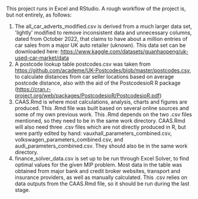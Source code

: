 This project runs in Excel and RStudio. A rough workflow of the project is, but not entirely, as follows:

1) The all_car_adverts_modified.csv is derived from a much larger data set, 'lightly' modified to remove inconsistent data and unnecessary columns, dated from October 2022, that claims to have about a million entries of car sales from a major UK auto retailer (uknown). This data set can be downloaded here: https://www.kaggle.com/datasets/guanhaopeng/uk-used-car-market/data
2) A postcode lookup table postcodes.csv was taken from https://github.com/academe/UK-Postcodes/blob/master/postcodes.csv, to calculate distances from car seller locations based on average postcode distance, also with the aid of the PostcodesioR R package (https://cran.r-project.org/web/packages/PostcodesioR/PostcodesioR.pdf)
3) CAAS.Rmd is where most calculations, analysis, charts and figures are produced. This .Rmd file was built based on several online sources and some of my own previous work. This .Rmd depends on the two .csv files mentioned, so they need to be in the same work directory. CAAS.Rmd will also need three .csv files which are not directly produced in R, but were partly edited by  hand: vauxhall_parameters_combined.csv, volkswagen_parameters_combined.csv, and audi_parameters_combined.csv. They should also be in the same work directory.
4) finance_solver_data.csv is set up to be run through Excel Solver, to find optimal values for the given MIP problem. Most data in the table was obtained from major bank and credit broker websites, transport and insurance providers, as well as manually calculated. This .csv relies on data outputs from the CAAS.Rmd file, so it should be run during the last stage.
